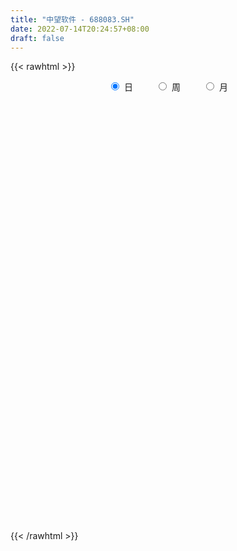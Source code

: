 ```yaml
---
title: "中望软件 - 688083.SH"
date: 2022-07-14T20:24:57+08:00
draft: false
---
```

{{< rawhtml >}}
    <div style="text-align: center">
        <label style="padding: 1rem;"><input style="margin-right: .5rem" type="radio" name="period" value="D" checked onclick="period_change(this)">日</label>
        <label style="padding: 1rem;"><input style="margin-right: .5rem" type="radio" name="period" value="W" onclick="period_change(this)">周</label>
        <label style="padding: 1rem;"><input style="margin-right: .5rem" type="radio" name="period" value="M" onclick="period_change(this)">月</label>
    </div>
    <div id="chart" style="height: 700px;"></div> 
    <script type="text/javascript">
        const D_v = [96183.41,41137.71,28840.9,15239.95,13254.38,9797.15,8770.02,11408.62,7456.28,6316.51,5303.14,7430.07,7783.43,4726.89,4878.64,2290.53,5261.76,4632.71,3392.47,2844.25,4972.51,2288.66,2806.57,5023.78,3384.92,2852.72,3636.24,5420.48,5906.27,7356.03,5511.65,6347.65,2744.9,5774.98,2727.96,2764.58,4777.34,3486.51,4467.53,2883.78,2762.87,2281.75,2568.5,4450.23,1431.42,2261.5,1780.8,1664.25,1939.27,2987.78,1411.49,2643.38,2346.36,2500.7,2217.92,2637.47,1093.84,2196.78,2438.47,2439.15,3393.72,4200.11,2595.72,2204.79,2020.98,2196.22,2917.46,2777.69,3141.54,2152.05,2075.19,1718.88,4514.3,5493.94,2503.39,1887.28,2571.08,5374.84,4793.82,3940.07,5807.43,7568.84,5274.45,3725.37,3058.12,2748.5,2849.24,3983.76,2189.51,2303.37,4198.16,2461.3,3709.49,8592.76,3614.66,2943.94,2434.6,5200.94,9041.17,4255.58,9444.26,8253.24,5204.25,2326.79,3497.32,3153.65,2081.3,2824.65,1858.14,2394.09,2181.52,2031.38,4313.15,3486.4,2951.84,2351.26,1127.42,2262.46,1489.15,2072.01,2120.31,2485.33,1386.75,1043.91,1698.48,2252.32,10495.03,9403.09,6197.86,3616.35,7376.73,4594.79,4139.78,1992.53,2932.72,6551.16,2860.41,9163.32,6609.55,3396.03,3123.1,4528.8,2691.68,3024.19,3784.5,4331.52,1443.59,3861.83,4390.82,4101.51,11957.72,7232.54,21853.01,9358.79,5644.72,7986.42,6656.54,5652.05,6960.45,5382.06,3266.2,2759.65,1814.46,2254.73,2541.22,5023.43,2127.1,3350.65,3279.25,4158.52,3117.38,3338.71,2679.38,6263.76,4152.16,8547.14,4541.15,7399.14,5208.08,4068.34,2870.17,2512.54,3782.04,5161.25,7093.28,3074.91,1855.31,1498.8,3661.39,2835.99,2930.85,1723.63,1871.76,2011.82,3412.2,3772.53,2693.66,1761.2,2853.7,1275.57,1576.74,1774.87,3833.7,2006.19,2310.54,1461.93,2349.0,5226.17,3215.36,4735.75,11629.71,5743.27,4322.2,6284.7,5456.3,5519.74,2923.8,3118.32,3826.19,2501.2,2069.21,2988.09,1789.32,2702.47,3722.14,2698.78,1842.67,1881.44,1756.43,2029.22,4670.96,3750.25,2367.0,2288.38,2350.77,2132.6,1552.31,1418.02,1385.28,2553.86,2776.77,4279.44,3475.34,6401.41,4939.1,3631.84,3367.19,5076.89,4534.12,3053.6,5068.9,7706.42,5090.86,3930.87,2992.78,3756.37,3834.58,3777.41,2991.14,4554.21,4645.09,3196.85,3159.76,2598.29,3621.38,3947.07,3041.26,7691.19,3431.14,1458.24,4709.14,4532.6,5085.33,4326.81,2382.57,4252.7,3227.68,2913.04,4462.17,2113.74,3567.48,2916.26,2965.39,1332.23,1416.97,1754.92,2308.43,2094.89,2554.55,1673.77,1952.54,4776.16,4069.75,2799.3,4920.51,4625.46,3100.65,5944.8,8405.24,6045.59,7515.92,7433.08,15646.25,4878.13,7584.74,7268.2,5462.17,4481.55,3174.69,3895.64,3076.81,4075.28,3974.86,2632.51,3032.61,6230.51,4609.81,4682.85,4247.56,4279.1,5281.83,2794.81,2045.4,1917.03,2292.56,1636.09,2976.18]
const D_histogram = [0.0,2.5527065527,0.8808873954,-0.2126835956,0.5677580906,0.8296255759,0.9907968037,2.1885738301,1.7289358119,1.1300239506,1.3092879116,2.0353917405,3.6524931397,3.9889073741,3.0146996026,2.1260326347,3.2383161592,4.1401849788,4.241444769,3.857193669,2.4384242484,1.1771493789,0.9051011171,2.0030114331,1.9644286671,3.0834695531,4.8828183466,5.008177018,6.2061312222,9.1953667793,9.8322253277,11.1597194332,10.9998806483,9.1763606475,7.2782019346,5.3121544526,2.7091098793,-1.3518339187,-4.7066096153,-6.5387353324,-6.5537753031,-8.0236796046,-8.005028265,-4.9077926546,-2.7469398406,-2.6635752179,-1.8474084611,-2.3157176931,-3.2382812086,-2.4689078259,-2.8059140055,-0.428065082,0.1351802933,1.7578312533,1.1844656492,-0.6396842556,-2.3153453868,-3.2400322408,-4.3765350353,-4.7938430362,-6.3153550365,-6.4366755126,-6.0805493434,-5.5333634024,-6.2724463525,-5.5266121308,-4.5160151803,-2.2404563248,-2.2722544461,-2.7248834673,-3.3200837626,-3.0711527983,-3.3023999832,-2.4467136201,-2.09265084,-2.2173966717,-3.6625888109,-0.3297997001,1.3029335563,3.2416926626,3.9792300174,2.544052681,1.6863533752,-0.3866913685,-0.8176922946,-2.4343963238,-3.8283989613,-3.982485149,-4.3173952885,-3.7497100051,-4.6701006426,-4.6518742838,-3.5538705074,-0.0103771048,2.1104830809,3.353863148,2.8761295119,3.5366419743,5.8334604161,7.8179457749,5.6736272432,1.457022966,0.4727065416,-0.5743204682,-2.3830328779,-2.9294320493,-3.7195400446,-3.0132330032,-3.2217925005,-2.9912172677,-1.476607761,-0.9677873953,2.0444925836,5.058697261,4.9191786045,3.6095535861,3.1509201854,1.021039703,-0.9448903202,-0.8412872219,-1.9616612759,-3.1637753923,-3.4508949038,-3.1581895491,-3.2217740985,-3.6817928471,-7.343810868,-11.1243920217,-13.4793939229,-14.0521536997,-14.2920081483,-14.7330759854,-13.455388371,-11.8482960332,-9.9898727068,-7.9183846327,-6.2735929358,-6.421298378,-4.0644298937,-2.1486912451,-1.0631839412,-0.193236988,1.0171894196,2.0689260339,3.9320163546,4.3986375596,4.7449170391,5.7213427988,5.1777938389,4.3810956695,2.8129489066,1.0240524308,-2.4097571038,-4.3054782391,-5.3155894047,-4.4808894298,-3.3454125806,-1.5506466477,1.2841090932,2.689972996,3.2180475011,4.1807297658,4.7438102346,5.2247820882,5.8501026509,5.0507016624,4.7454706898,4.0493373721,3.6179187757,4.1472779739,4.7361958135,5.3463041267,5.395839414,6.1302003809,6.1947187476,7.2903360177,7.4023012425,8.113054356,7.1318332095,6.4724886024,5.0844567832,4.0985931503,3.305031561,3.227663583,2.2742273271,1.8809643592,1.8493919624,1.4918518853,2.2172302305,1.5878088811,0.5234222122,0.0961683259,0.3086915023,0.3123986506,-0.598086955,-1.6967976351,-2.1736388046,-2.2613857265,-1.4362654507,-0.7369184432,-0.1354306074,0.0001653497,0.1250966024,-0.151502194,-0.0427049541,-0.0061942591,-0.5593413453,-1.9878711451,-3.2430133429,-3.2843598156,-1.1442609251,0.0346059685,-0.0367319099,-0.9791098092,-2.1133103963,-3.1771094226,-3.8338317169,-5.0314439351,-4.1817130289,-2.5706892193,-2.120160703,-1.7533659777,-1.2934651676,-1.845530352,-2.982137118,-3.3383104759,-3.4432485405,-3.2108042012,-2.9766168524,-2.563034323,-2.7025131935,-1.6295051302,-1.4119632172,-0.7189904032,0.2066527549,1.2329634896,1.7488365564,1.6093380544,1.5432570934,0.718398762,0.5476477036,-0.2054415275,-1.0219301972,-1.0691280999,-0.4301273911,-0.3374110602,0.0808134908,0.8947412494,0.7938959081,0.6554048562,0.2061612548,0.6375774607,0.7053726907,0.4437310402,0.3884458221,0.5442856938,0.9455746754,1.367110458,1.7340033615,1.6069490699,1.188612319,0.6515985461,0.0847352854,-0.0896846464,-0.3993450146,0.2457306023,0.3424983585,0.0999548476,0.1754237525,0.3411996791,0.9702015545,0.9200692787,0.3765149665,-0.1295825384,-0.1967274573,-0.3785321555,0.3845944302,1.2721645424,2.7179926434,3.6652883411,4.7296677986,4.8346572587,4.6172725557,4.2286962417,3.7307885682,3.2585332344,2.7437428187,2.3532128914,2.3977384848,2.1863972772,1.5616796143,2.3561033792,3.2744155603,3.1668900634,4.3523123384,5.428569058,5.5290468572,2.5775377862,0.6680134023,-1.3954099299,-2.6653701607,-4.1988134493,-5.2886096309,-5.5652847271,-4.3185020218,-3.4333981877,-2.4963870707,-2.0457129697,-1.7343949276,-1.4283391901,-1.1970824875,-0.5185814688,0.1193161197,0.2717506792,0.416344604,0.8653073505,0.7475463944,0.0256872898,-0.44671294,-1.0803140615,-1.2515040271,-1.246119768,-1.3923476032,-1.4064221349,-1.6572777612,-1.6541569631,-1.5852449506]
const D_fast = [0.0,3.1908831909,1.7392858824,0.5925439925,1.5149252014,1.9841990806,2.3930695094,4.1379899933,4.1105859281,3.7941800544,4.3007659933,5.5357177574,8.0659424414,9.3995835194,9.1790506486,8.8218918393,10.7437544036,12.680669468,13.8422904503,14.4223377676,13.6131744091,12.6461868843,12.6004139018,14.1990770761,14.6516014768,16.5415097511,19.5615631313,20.9389660572,23.688453067,28.9765303188,32.0714451991,36.1888691629,38.7790005401,39.2495707012,39.1709624719,38.5329536031,36.6071864996,32.2082842219,27.6768561215,24.2100465714,22.5565627749,19.0807385722,17.0981328456,18.9684202924,20.4425381462,19.8600089644,20.2143236059,19.1670849506,17.434951133,17.5870975592,16.5486128782,18.8194455312,19.4164859798,21.4785947532,21.2013455613,19.2172745926,16.9627771147,15.2280822005,12.9974456472,11.3816768872,8.2813261278,6.5508367736,5.3868256069,4.5506706973,2.243476159,1.607657348,1.4892505035,3.2046952778,2.604833545,1.470983657,0.045762421,-0.4730948142,-1.529941995,-1.2859340369,-1.4550339668,-2.1341289664,-4.4949683083,-1.2446291226,0.7138375229,3.4630197948,5.195364654,4.3962004878,3.9600895259,1.79037194,1.1549479403,-1.0703551699,-3.4214575477,-4.5711650226,-5.9854239842,-6.3551662022,-8.4430820003,-9.5878242125,-9.3782880629,-5.8373889364,-3.1889079805,-1.1070621264,-0.8657633846,0.6789095714,4.4340931173,8.3730649197,7.6471531989,3.7948046632,2.9286648741,1.7380577473,-0.6664128819,-1.9451700656,-3.6651630721,-3.7121642815,-4.7261719038,-5.243400988,-4.0979434216,-3.8310699046,-0.3076667799,3.9712122127,5.0614882074,4.6542515855,4.9833482311,3.1087276745,0.9065750712,0.7998563641,-0.8109330089,-2.8039909733,-3.9538342108,-4.4506762434,-5.3197043175,-6.7001712778,-12.1981420157,-18.7598211749,-24.4846715568,-28.5704697585,-32.3833262441,-36.5076630776,-38.593822556,-39.9488042264,-40.5878490767,-40.4959571609,-40.4195636979,-42.1725937346,-40.8318327237,-39.4532668864,-38.6335555678,-37.8119178616,-36.3471940991,-34.7782259763,-31.932131567,-30.3658509721,-28.8333422327,-26.4265807734,-25.6756812736,-25.3771055256,-26.2420150618,-27.7748984299,-31.8111472405,-34.7832379355,-37.1222464523,-37.4077688349,-37.1086451309,-35.7015408598,-32.5457578457,-30.4674006939,-29.1348143135,-27.1269496073,-25.3779165799,-23.5907492042,-21.5029029788,-21.0396285517,-20.1584918518,-19.8422908265,-19.3692297289,-17.8030510373,-16.0300842443,-14.0833998995,-12.6849047586,-10.4179936966,-8.8047956429,-5.8865943684,-3.924053833,-1.1850371305,-0.3832999746,0.5754775689,0.4585599455,0.4973446002,0.5300409011,1.2595888189,0.8747093948,0.9516875166,1.3824631105,1.3978860047,2.6775719076,2.4451027784,1.5115716626,1.1083598577,1.3980559097,1.4798627207,0.4198553763,-1.1030547126,-2.1233055832,-2.7763989367,-2.3103450236,-1.7952276269,-1.2275974429,-1.0919601484,-0.9357547451,-1.2502290901,-1.1521080887,-1.1171459584,-1.810128381,-3.735625967,-5.8015215006,-6.6639579272,-4.8099242679,-3.6224058823,-3.7029267382,-4.8900820898,-6.5526102759,-8.4106866579,-10.0258668813,-12.4813400834,-12.6770374344,-11.7086859296,-11.788197589,-11.8597443582,-11.72320984,-12.7366576124,-14.6187986579,-15.8095496347,-16.7752998344,-17.3455565455,-17.8555234098,-18.0826994612,-18.8978066301,-18.2321748492,-18.3676237406,-17.8543985274,-16.8770921806,-15.5425405735,-14.5894583676,-14.326622356,-14.0068890437,-14.6521476845,-14.685986817,-15.49043643,-16.5624076489,-16.8768875766,-16.3454187157,-16.3370551498,-15.8986272261,-14.8610141551,-14.7633855194,-14.7380253573,-15.135728645,-14.5449180739,-14.3007796711,-14.4514885617,-14.4096623242,-14.117751029,-13.4800683786,-12.7167549816,-11.9163612376,-11.6416782617,-11.7628619329,-12.1369760692,-12.6826555086,-12.879496602,-13.2889932239,-12.5824849564,-12.4000926106,-12.6176474096,-12.4983225666,-12.2472467202,-11.3756944562,-11.1958094123,-11.6452349829,-12.1837281224,-12.3000549055,-12.5764926427,-11.7172174494,-10.5116062016,-8.3862799397,-6.5226621568,-4.2758657497,-2.9622119748,-2.025278539,-1.3566807925,-0.921891324,-0.5795133492,-0.4083680602,-0.2105947646,0.43336545,0.7686235617,0.5343258024,1.917775412,3.6546914832,4.3388885022,6.6123888617,9.0457878459,10.5285273594,8.2214027349,6.4788817016,4.0666058868,2.1303031159,-0.452843535,-2.8647921243,-4.5327884023,-4.3656312024,-4.3388769153,-4.0259625659,-4.0867167074,-4.2089973971,-4.2600264572,-4.3280403765,-3.779184725,-3.1114581065,-2.8910858772,-2.6424058015,-1.9771162173,-1.9079905749,-2.623427857,-3.2075063218,-4.1111859587,-4.5952519311,-4.9013976139,-5.3957123499,-5.7613924154,-6.4265674819,-6.8369859246,-7.1643851497]
const D_slow = [0.0,0.6381766382,0.858398487,0.8052275881,0.9471671108,1.1545735047,1.4022727057,1.9494161632,2.3816501162,2.6641561038,2.9914780817,3.5003260168,4.4134493018,5.4106761453,6.1643510459,6.6958592046,7.5054382444,8.5404844891,9.6008456814,10.5651440986,11.1747501607,11.4690375054,11.6953127847,12.196065643,12.6871728097,13.458040198,14.6787447847,15.9307890392,17.4823218447,19.7811635396,22.2392198715,25.0291497298,27.7791198918,30.0732100537,31.8927605374,33.2207991505,33.8980766203,33.5601181407,32.3834657368,30.7487819037,29.110338078,27.1044181768,25.1031611106,23.8762129469,23.1894779868,22.5235841823,22.061732067,21.4828026438,20.6732323416,20.0560053851,19.3545268837,19.2475106132,19.2813056865,19.7207634999,20.0168799122,19.8569588483,19.2781225015,18.4681144413,17.3739806825,16.1755199234,14.5966811643,12.9875122862,11.4673749503,10.0840340997,8.5159225116,7.1342694789,6.0052656838,5.4451516026,4.8770879911,4.1958671243,3.3658461836,2.598057984,1.7724579882,1.1607795832,0.6376168732,0.0832677053,-0.8323794974,-0.9148294225,-0.5890960334,0.2213271323,1.2161346366,1.8521478068,2.2737361507,2.1770633085,1.9726402349,1.3640411539,0.4069414136,-0.5886798736,-1.6680286958,-2.605456197,-3.7729813577,-4.9359499286,-5.8244175555,-5.8270118317,-5.2993910615,-4.4609252744,-3.7418928965,-2.8577324029,-1.3993672989,0.5551191448,1.9735259557,2.3377816972,2.4559583325,2.3123782155,1.716619996,0.9842619837,0.0543769725,-0.6989312783,-1.5043794034,-2.2521837203,-2.6213356606,-2.8632825094,-2.3521593635,-1.0874850482,0.1423096029,1.0446979994,1.8324280457,2.0876879715,1.8514653914,1.641143586,1.150728267,0.3597844189,-0.502939307,-1.2924866943,-2.0979302189,-3.0183784307,-4.8543311477,-7.6354291531,-11.0052776339,-14.5183160588,-18.0913180959,-21.7745870922,-25.138434185,-28.1005081933,-30.59797637,-32.5775725281,-34.1459707621,-35.7512953566,-36.76740283,-37.3045756413,-37.5703716266,-37.6186808736,-37.3643835187,-36.8471520102,-35.8641479216,-34.7644885317,-33.5782592719,-32.1479235722,-30.8534751125,-29.7582011951,-29.0549639684,-28.7989508607,-29.4013901367,-30.4777596965,-31.8066570476,-32.9268794051,-33.7632325502,-34.1508942122,-33.8298669389,-33.1573736899,-32.3528618146,-31.3076793731,-30.1217268145,-28.8155312924,-27.3530056297,-26.0903302141,-24.9039625416,-23.8916281986,-22.9871485047,-21.9503290112,-20.7662800578,-19.4297040262,-18.0807441727,-16.5481940774,-14.9995143905,-13.1769303861,-11.3263550755,-9.2980914865,-7.5151331841,-5.8970110335,-4.6258968377,-3.6012485501,-2.7749906599,-1.9680747641,-1.3995179323,-0.9292768425,-0.4669288519,-0.0939658806,0.460341677,0.8572938973,0.9881494504,1.0121915318,1.0893644074,1.1674640701,1.0179423313,0.5937429225,0.0503332214,-0.5150132102,-0.8740795729,-1.0583091837,-1.0921668355,-1.0921254981,-1.0608513475,-1.098726896,-1.1094031346,-1.1109516993,-1.2507870357,-1.7477548219,-2.5585081577,-3.3795981116,-3.6656633428,-3.6570118507,-3.6661948282,-3.9109722805,-4.4392998796,-5.2335772353,-6.1920351645,-7.4498961483,-8.4953244055,-9.1379967103,-9.6680368861,-10.1063783805,-10.4297446724,-10.8911272604,-11.6366615399,-12.4712391588,-13.332051294,-14.1347523443,-14.8789065574,-15.5196651381,-16.1952934365,-16.6026697191,-16.9556605234,-17.1354081242,-17.0837449355,-16.7755040631,-16.338294924,-15.9359604104,-15.550146137,-15.3705464465,-15.2336345206,-15.2849949025,-15.5404774518,-15.8077594768,-15.9152913245,-15.9996440896,-15.9794407169,-15.7557554045,-15.5572814275,-15.3934302135,-15.3418898998,-15.1824955346,-15.0061523619,-14.8952196018,-14.7981081463,-14.6620367229,-14.425643054,-14.0838654395,-13.6503645991,-13.2486273317,-12.9514742519,-12.7885746154,-12.767390794,-12.7898119556,-12.8896482093,-12.8282155587,-12.7425909691,-12.7176022572,-12.6737463191,-12.5884463993,-12.3458960107,-12.115878691,-12.0217499494,-12.054145584,-12.1033274483,-12.1979604872,-12.1018118796,-11.783770744,-11.1042725832,-10.1879504979,-9.0055335482,-7.7968692336,-6.6425510946,-5.5853770342,-4.6526798922,-3.8380465836,-3.1521108789,-2.563807656,-1.9643730348,-1.4177737155,-1.027353812,-0.4383279672,0.3802759229,1.1719984388,2.2600765234,3.6172187879,4.9994805022,5.6438649487,5.8108682993,5.4620158168,4.7956732766,3.7459699143,2.4238175066,1.0324963248,-0.0471291806,-0.9054787276,-1.5295754952,-2.0410037377,-2.4746024696,-2.8316872671,-3.130957889,-3.2606032562,-3.2307742262,-3.1628365564,-3.0587504054,-2.8424235678,-2.6555369692,-2.6491151468,-2.7607933818,-3.0308718972,-3.3437479039,-3.6552778459,-4.0033647467,-4.3549702805,-4.7692897207,-5.1828289615,-5.5791401992]
const D_data = [['2021-03-11', 420.0, 409.0, 402.09, 468.05],['2021-03-12', 420.0, 449.0, 413.0, 450.0],['2021-03-15', 438.0, 399.92, 397.01, 438.0],['2021-03-16', 395.52, 400.05, 395.52, 422.0],['2021-03-17', 395.0, 422.96, 395.0, 431.58],['2021-03-18', 425.0, 420.0, 415.55, 436.32],['2021-03-19', 410.0, 420.8, 399.0, 425.0],['2021-03-22', 415.01, 439.0, 415.01, 462.76],['2021-03-23', 430.3, 422.11, 421.0, 450.0],['2021-03-24', 420.0, 419.0, 411.0, 429.0],['2021-03-25', 413.6, 429.0, 409.0, 432.88],['2021-03-26', 429.0, 440.12, 429.0, 458.94],['2021-03-29', 441.42, 460.5, 438.1, 465.0],['2021-03-30', 459.92, 453.52, 446.51, 461.77],['2021-03-31', 446.25, 439.0, 433.6, 454.97],['2021-04-01', 447.35, 438.0, 435.02, 447.35],['2021-04-02', 438.0, 466.86, 438.0, 473.0],['2021-04-06', 467.79, 473.8, 450.33, 479.99],['2021-04-07', 469.06, 471.15, 468.01, 481.88],['2021-04-08', 470.56, 468.99, 463.1, 477.56],['2021-04-09', 466.71, 455.21, 450.0, 488.88],['2021-04-12', 459.72, 452.98, 450.7, 463.98],['2021-04-13', 451.21, 463.71, 448.16, 473.88],['2021-04-14', 468.9, 486.0, 463.91, 486.25],['2021-04-15', 486.97, 478.0, 472.14, 495.53],['2021-04-16', 480.1, 499.34, 480.1, 499.34],['2021-04-19', 500.78, 521.0, 496.05, 534.0],['2021-04-20', 536.0, 511.4, 509.01, 544.92],['2021-04-21', 511.0, 535.33, 511.0, 551.99],['2021-04-22', 536.0, 578.0, 536.0, 587.54],['2021-04-23', 568.22, 569.0, 565.0, 585.0],['2021-04-26', 569.0, 594.8, 563.0, 618.0],['2021-04-27', 595.0, 592.0, 572.0, 595.06],['2021-04-28', 591.0, 578.0, 561.43, 609.0],['2021-04-29', 576.36, 578.0, 563.33, 589.47],['2021-04-30', 573.14, 576.37, 564.01, 588.88],['2021-05-06', 574.43, 564.0, 552.0, 582.8],['2021-05-07', 561.51, 533.0, 530.02, 565.86],['2021-05-10', 528.01, 524.0, 515.0, 543.06],['2021-05-11', 518.11, 529.0, 513.81, 541.99],['2021-05-12', 528.0, 545.78, 522.22, 552.88],['2021-05-13', 545.0, 521.67, 518.0, 545.0],['2021-05-14', 521.68, 533.68, 511.0, 543.5],['2021-05-17', 535.0, 579.04, 528.0, 586.83],['2021-05-18', 579.0, 581.86, 567.0, 587.0],['2021-05-19', 575.02, 563.0, 558.01, 579.88],['2021-05-20', 562.95, 576.0, 560.0, 584.35],['2021-05-21', 577.28, 562.28, 561.0, 584.84],['2021-05-24', 563.86, 553.59, 532.37, 568.0],['2021-05-25', 556.99, 575.0, 543.11, 585.0],['2021-05-26', 576.0, 563.0, 557.0, 582.98],['2021-05-27', 565.3, 604.03, 556.22, 604.03],['2021-05-28', 605.0, 591.9, 583.0, 613.0],['2021-05-31', 593.7, 614.66, 586.01, 618.66],['2021-06-01', 612.64, 594.0, 593.0, 612.64],['2021-06-02', 596.66, 574.88, 566.06, 596.66],['2021-06-03', 566.67, 568.85, 565.88, 586.19],['2021-06-04', 568.5, 571.67, 555.0, 580.0],['2021-06-07', 571.5, 562.92, 559.5, 573.98],['2021-06-08', 561.94, 566.43, 560.0, 582.91],['2021-06-09', 566.43, 545.06, 540.33, 569.65],['2021-06-10', 544.4, 555.0, 544.4, 576.35],['2021-06-11', 552.51, 558.34, 538.89, 573.6],['2021-06-15', 558.0, 560.06, 545.0, 570.35],['2021-06-16', 551.08, 540.0, 535.85, 567.64],['2021-06-17', 543.29, 555.01, 532.6, 564.8],['2021-06-18', 553.0, 560.0, 541.1, 563.81],['2021-06-21', 558.0, 582.88, 555.6, 586.08],['2021-06-22', 592.0, 558.97, 551.0, 592.0],['2021-06-23', 559.68, 551.02, 548.2, 564.2],['2021-06-24', 550.71, 544.5, 537.61, 557.97],['2021-06-25', 553.2, 552.0, 541.0, 555.0],['2021-06-28', 552.5, 543.78, 519.0, 554.58],['2021-06-29', 537.78, 557.0, 528.0, 562.99],['2021-06-30', 557.98, 552.3, 550.5, 574.0],['2021-07-01', 545.01, 545.24, 541.31, 557.94],['2021-07-02', 545.0, 522.01, 520.11, 545.24],['2021-07-05', 525.16, 585.3, 523.53, 589.23],['2021-07-06', 585.31, 577.75, 575.0, 616.0],['2021-07-07', 577.85, 593.08, 562.0, 596.89],['2021-07-08', 594.1, 588.29, 559.03, 598.35],['2021-07-09', 584.8, 562.0, 543.6, 584.8],['2021-07-12', 562.49, 565.01, 546.99, 573.23],['2021-07-13', 561.16, 542.66, 538.0, 564.75],['2021-07-14', 545.59, 556.26, 542.01, 560.2],['2021-07-15', 553.01, 534.77, 530.08, 557.79],['2021-07-16', 536.18, 527.0, 526.1, 546.73],['2021-07-19', 521.01, 535.19, 506.68, 538.86],['2021-07-20', 535.19, 528.1, 516.24, 539.89],['2021-07-21', 527.55, 536.5, 524.23, 539.1],['2021-07-22', 536.68, 513.05, 510.0, 536.68],['2021-07-23', 511.11, 518.0, 511.11, 527.94],['2021-07-26', 517.0, 530.5, 506.8, 536.19],['2021-07-27', 538.0, 571.49, 538.0, 615.0],['2021-07-28', 569.53, 569.08, 554.99, 588.0],['2021-07-29', 580.68, 568.71, 547.88, 581.0],['2021-07-30', 567.78, 551.13, 550.39, 578.68],['2021-08-02', 542.3, 568.0, 525.3, 573.0],['2021-08-03', 583.0, 600.0, 583.0, 665.96],['2021-08-04', 600.01, 613.13, 591.33, 625.0],['2021-08-05', 618.84, 566.54, 563.15, 638.97],['2021-08-06', 565.68, 526.47, 520.0, 572.0],['2021-08-09', 520.3, 553.99, 520.29, 563.63],['2021-08-10', 544.8, 547.99, 538.0, 560.0],['2021-08-11', 541.0, 529.79, 526.28, 550.73],['2021-08-12', 526.31, 537.28, 526.29, 548.9],['2021-08-13', 535.99, 528.0, 523.0, 538.77],['2021-08-16', 528.24, 543.78, 515.01, 543.78],['2021-08-17', 540.49, 531.0, 525.02, 543.7],['2021-08-18', 528.92, 533.8, 528.01, 539.54],['2021-08-19', 528.01, 552.49, 528.01, 556.78],['2021-08-20', 552.49, 544.0, 530.0, 552.81],['2021-08-23', 540.0, 585.0, 540.0, 596.08],['2021-08-24', 590.9, 603.99, 581.29, 613.89],['2021-08-25', 603.99, 576.2, 570.0, 603.99],['2021-08-26', 575.0, 561.11, 558.6, 575.0],['2021-08-27', 565.0, 569.9, 557.0, 572.3],['2021-08-30', 561.51, 543.88, 540.0, 573.99],['2021-08-31', 549.28, 535.13, 532.0, 551.95],['2021-09-01', 544.88, 555.55, 528.01, 559.46],['2021-09-02', 547.01, 536.52, 535.63, 557.0],['2021-09-03', 538.0, 527.24, 520.8, 547.1],['2021-09-06', 529.81, 532.0, 524.49, 537.98],['2021-09-07', 529.08, 536.5, 529.08, 537.99],['2021-09-08', 536.51, 529.85, 522.51, 536.51],['2021-09-09', 525.99, 520.32, 520.0, 533.0],['2021-09-10', 521.0, 464.0, 461.11, 522.99],['2021-09-13', 449.77, 434.0, 428.01, 454.91],['2021-09-14', 438.0, 424.0, 421.0, 447.88],['2021-09-15', 426.79, 425.51, 415.02, 430.98],['2021-09-16', 426.45, 413.76, 408.49, 443.99],['2021-09-17', 411.75, 394.88, 394.02, 418.76],['2021-09-22', 395.02, 404.02, 393.07, 411.74],['2021-09-23', 406.18, 402.01, 400.13, 410.8],['2021-09-24', 407.0, 401.6, 396.19, 408.0],['2021-09-27', 405.56, 403.23, 398.02, 423.0],['2021-09-28', 399.3, 397.5, 391.03, 402.0],['2021-09-29', 391.5, 369.0, 358.55, 394.52],['2021-09-30', 369.0, 397.0, 367.06, 399.95],['2021-10-08', 399.0, 395.28, 386.0, 404.33],['2021-10-11', 392.41, 386.38, 380.42, 400.0],['2021-10-12', 380.51, 383.11, 370.49, 386.2],['2021-10-13', 386.99, 388.0, 378.6, 394.48],['2021-10-14', 382.21, 388.09, 381.0, 396.01],['2021-10-15', 388.1, 403.39, 385.0, 414.96],['2021-10-18', 406.05, 390.51, 389.03, 407.0],['2021-10-19', 392.0, 390.0, 386.0, 394.0],['2021-10-20', 391.67, 401.0, 390.0, 418.0],['2021-10-21', 401.0, 383.0, 372.17, 403.51],['2021-10-22', 386.55, 375.7, 373.37, 386.55],['2021-10-25', 360.0, 358.3, 355.0, 376.02],['2021-10-26', 360.0, 343.83, 342.0, 361.0],['2021-10-27', 343.8, 304.32, 288.0, 343.8],['2021-10-28', 300.0, 302.16, 296.0, 313.0],['2021-10-29', 304.0, 297.06, 295.71, 305.8],['2021-11-01', 298.5, 311.15, 293.66, 315.5],['2021-11-02', 311.84, 312.36, 306.9, 320.68],['2021-11-03', 320.0, 321.76, 310.92, 324.5],['2021-11-04', 321.85, 342.4, 321.76, 343.66],['2021-11-05', 344.69, 332.81, 328.4, 350.0],['2021-11-08', 335.0, 324.75, 320.3, 335.0],['2021-11-09', 325.77, 332.67, 320.0, 334.98],['2021-11-10', 325.01, 331.0, 325.01, 335.99],['2021-11-11', 328.01, 332.6, 325.2, 333.45],['2021-11-12', 333.78, 337.85, 328.25, 339.98],['2021-11-15', 340.0, 320.08, 320.0, 351.84],['2021-11-16', 323.97, 323.57, 320.09, 327.73],['2021-11-17', 321.5, 316.0, 313.0, 322.54],['2021-11-18', 316.75, 315.99, 314.57, 325.8],['2021-11-19', 318.98, 328.21, 315.08, 332.88],['2021-11-22', 330.0, 332.51, 324.15, 338.08],['2021-11-23', 334.99, 337.21, 326.3, 339.5],['2021-11-24', 338.76, 333.61, 333.03, 346.0],['2021-11-25', 333.61, 346.48, 333.61, 357.89],['2021-11-26', 345.3, 342.95, 334.02, 346.47],['2021-11-29', 341.0, 362.43, 337.56, 364.5],['2021-11-30', 362.5, 357.53, 354.0, 366.0],['2021-12-01', 357.82, 372.03, 355.0, 383.79],['2021-12-02', 372.0, 355.01, 354.99, 375.0],['2021-12-03', 354.94, 359.1, 344.0, 364.75],['2021-12-06', 359.0, 348.3, 347.57, 359.0],['2021-12-07', 348.5, 350.0, 347.0, 353.0],['2021-12-08', 349.82, 350.1, 348.0, 357.72],['2021-12-09', 353.02, 359.0, 347.0, 364.89],['2021-12-10', 357.47, 347.19, 346.8, 364.5],['2021-12-13', 351.51, 352.06, 347.88, 359.95],['2021-12-14', 349.03, 356.84, 349.03, 357.97],['2021-12-15', 357.89, 353.0, 351.01, 359.98],['2021-12-16', 356.48, 369.09, 351.05, 372.0],['2021-12-17', 369.89, 353.99, 353.46, 369.89],['2021-12-20', 351.18, 344.92, 342.5, 354.8],['2021-12-21', 338.0, 349.25, 337.03, 351.0],['2021-12-22', 347.0, 357.0, 347.0, 362.95],['2021-12-23', 362.0, 355.38, 352.01, 362.0],['2021-12-24', 360.36, 341.5, 340.6, 360.36],['2021-12-27', 339.78, 332.88, 331.15, 345.88],['2021-12-28', 334.98, 334.89, 330.17, 338.19],['2021-12-29', 332.82, 336.42, 330.5, 339.0],['2021-12-30', 338.86, 348.28, 336.79, 354.94],['2021-12-31', 346.0, 349.83, 345.3, 352.19],['2022-01-04', 344.01, 351.63, 344.01, 354.93],['2022-01-05', 350.0, 347.58, 344.99, 356.0],['2022-01-06', 342.55, 348.05, 333.81, 353.64],['2022-01-07', 349.89, 342.44, 341.53, 358.8],['2022-01-10', 333.01, 346.58, 333.01, 351.97],['2022-01-11', 342.69, 345.89, 342.0, 352.8],['2022-01-12', 343.51, 336.7, 336.02, 349.13],['2022-01-13', 336.11, 319.11, 316.32, 348.33],['2022-01-14', 314.9, 311.59, 310.0, 320.77],['2022-01-17', 308.4, 320.24, 308.0, 324.86],['2022-01-18', 317.01, 351.0, 316.55, 370.1],['2022-01-19', 354.64, 346.99, 340.0, 354.64],['2022-01-20', 341.73, 333.8, 333.15, 346.96],['2022-01-21', 331.05, 319.18, 313.5, 336.99],['2022-01-24', 316.81, 309.3, 306.25, 324.99],['2022-01-25', 309.3, 301.4, 300.0, 316.68],['2022-01-26', 294.83, 298.2, 294.83, 309.14],['2022-01-27', 298.38, 281.85, 281.41, 305.75],['2022-01-28', 288.0, 301.73, 284.0, 304.99],['2022-02-07', 301.73, 313.98, 301.39, 314.23],['2022-02-08', 307.71, 301.8, 301.14, 313.86],['2022-02-09', 299.31, 300.0, 295.09, 307.96],['2022-02-10', 299.0, 300.72, 294.71, 301.64],['2022-02-11', 297.0, 285.0, 285.0, 301.79],['2022-02-14', 280.03, 269.54, 266.31, 285.0],['2022-02-15', 276.0, 271.01, 267.24, 276.5],['2022-02-16', 273.0, 268.34, 267.88, 274.88],['2022-02-17', 268.0, 268.28, 264.86, 271.8],['2022-02-18', 268.85, 265.01, 263.0, 270.98],['2022-02-21', 266.75, 264.62, 264.01, 271.02],['2022-02-22', 263.04, 254.05, 248.0, 263.04],['2022-02-23', 257.0, 267.7, 250.35, 269.78],['2022-02-24', 266.99, 256.86, 253.7, 269.38],['2022-02-25', 259.0, 262.0, 258.6, 267.0],['2022-02-28', 262.53, 266.66, 257.2, 268.96],['2022-03-01', 266.5, 271.38, 260.0, 275.88],['2022-03-02', 271.0, 268.0, 264.04, 271.0],['2022-03-03', 268.0, 259.85, 258.25, 269.99],['2022-03-04', 258.0, 259.23, 257.0, 263.69],['2022-03-07', 259.23, 246.0, 244.98, 259.23],['2022-03-08', 248.0, 249.82, 244.08, 256.3],['2022-03-09', 250.32, 237.97, 230.02, 250.39],['2022-03-10', 242.73, 230.22, 230.22, 249.86],['2022-03-11', 228.0, 234.44, 223.01, 235.0],['2022-03-14', 233.48, 241.78, 233.48, 250.1],['2022-03-15', 236.36, 234.33, 230.03, 241.23],['2022-03-16', 237.04, 237.41, 228.8, 240.02],['2022-03-17', 240.01, 243.84, 240.01, 246.5],['2022-03-18', 242.99, 232.75, 231.49, 242.99],['2022-03-21', 231.91, 230.0, 228.5, 233.0],['2022-03-22', 229.98, 222.66, 221.11, 229.98],['2022-03-23', 222.3, 231.81, 213.29, 234.86],['2022-03-24', 229.69, 226.99, 218.05, 229.81],['2022-03-25', 227.0, 220.66, 217.5, 230.35],['2022-03-28', 220.59, 220.6, 215.67, 222.96],['2022-03-29', 220.61, 221.79, 218.58, 226.11],['2022-03-30', 221.0, 224.9, 219.71, 225.96],['2022-03-31', 222.0, 226.28, 220.62, 228.59],['2022-04-01', 226.12, 227.0, 221.1, 228.89],['2022-04-06', 225.01, 220.88, 219.22, 233.0],['2022-04-07', 220.9, 215.0, 213.0, 224.93],['2022-04-08', 215.0, 209.82, 206.0, 216.99],['2022-04-11', 210.04, 204.92, 203.57, 213.05],['2022-04-12', 204.33, 206.0, 202.03, 209.0],['2022-04-13', 205.02, 200.96, 200.6, 207.0],['2022-04-14', 204.21, 211.94, 202.51, 212.5],['2022-04-15', 210.42, 205.49, 204.26, 210.42],['2022-04-18', 194.6, 199.2, 180.36, 203.6],['2022-04-19', 198.5, 201.03, 195.2, 205.56],['2022-04-20', 202.25, 201.22, 198.02, 204.0],['2022-04-21', 205.0, 207.93, 201.4, 213.28],['2022-04-22', 207.0, 200.0, 192.04, 210.0],['2022-04-25', 199.31, 191.0, 185.11, 199.31],['2022-04-26', 189.01, 187.0, 181.88, 191.05],['2022-04-27', 182.27, 189.09, 182.27, 192.92],['2022-04-28', 186.0, 185.01, 175.01, 189.87],['2022-04-29', 185.33, 196.7, 183.02, 197.67],['2022-05-05', 193.98, 201.7, 193.98, 204.0],['2022-05-06', 192.32, 215.0, 192.01, 224.7],['2022-05-09', 214.0, 216.29, 211.19, 218.63],['2022-05-10', 214.0, 225.22, 214.0, 228.0],['2022-05-11', 225.2, 219.01, 218.46, 229.19],['2022-05-12', 219.0, 217.43, 217.0, 226.57],['2022-05-13', 223.39, 216.32, 215.0, 223.39],['2022-05-16', 218.88, 215.01, 213.99, 223.29],['2022-05-17', 215.02, 214.9, 211.72, 217.65],['2022-05-18', 216.99, 213.6, 213.29, 222.99],['2022-05-19', 210.61, 214.34, 209.19, 217.92],['2022-05-20', 216.97, 220.44, 212.25, 221.85],['2022-05-23', 221.0, 218.38, 215.61, 221.86],['2022-05-24', 216.31, 212.26, 212.26, 222.26],['2022-05-25', 212.68, 231.98, 212.68, 232.49],['2022-05-26', 230.64, 240.44, 225.53, 248.0],['2022-05-27', 240.69, 232.48, 230.88, 240.69],['2022-05-30', 232.48, 254.88, 232.38, 265.98],['2022-05-31', 257.89, 264.0, 248.08, 268.83],['2022-06-01', 260.0, 259.98, 258.22, 266.87],['2022-06-02', 188.0, 218.0, 186.19, 221.9],['2022-06-06', 218.0, 219.99, 210.02, 221.12],['2022-06-07', 218.17, 207.79, 207.0, 218.18],['2022-06-08', 206.0, 207.79, 202.09, 216.5],['2022-06-09', 209.0, 194.73, 190.64, 209.0],['2022-06-10', 190.71, 189.8, 181.58, 194.66],['2022-06-13', 187.0, 192.17, 185.0, 193.01],['2022-06-14', 190.0, 210.0, 186.0, 211.42],['2022-06-15', 208.0, 208.07, 198.0, 219.89],['2022-06-16', 208.17, 211.11, 203.0, 219.29],['2022-06-17', 208.53, 206.7, 204.05, 216.22],['2022-06-20', 206.7, 205.18, 202.61, 210.72],['2022-06-21', 206.34, 205.14, 203.12, 215.03],['2022-06-22', 205.28, 204.18, 203.21, 209.56],['2022-06-23', 204.18, 211.11, 203.03, 213.62],['2022-06-24', 211.11, 213.55, 206.99, 215.1],['2022-06-27', 212.75, 209.31, 208.0, 214.38],['2022-06-28', 206.71, 209.85, 206.71, 217.0],['2022-06-29', 208.08, 215.37, 207.1, 219.5],['2022-06-30', 212.3, 209.42, 207.0, 216.73],['2022-07-01', 209.42, 199.5, 198.5, 210.24],['2022-07-04', 198.19, 198.83, 196.0, 202.15],['2022-07-05', 199.8, 192.78, 192.0, 199.8],['2022-07-06', 193.32, 195.0, 191.01, 196.99],['2022-07-07', 194.88, 195.26, 192.0, 199.62],['2022-07-08', 196.0, 191.37, 191.18, 197.36],['2022-07-11', 192.54, 190.87, 188.88, 195.0],['2022-07-12', 190.77, 185.3, 185.3, 192.5],['2022-07-13', 185.19, 185.77, 183.43, 188.87],['2022-07-14', 188.89, 184.72, 184.51, 189.39]]
const W_v = [137321.12,75902.4,37914.62,24941.25,15841.94,16356.65,27830.67,20360.07,8263.85,14964.43,11588.2,11328.28,10646.71,15067.17,9339.45,11865.35,16969.99,27485.0,17655.68,15136.1,21295.45,36195.19,16263.31,11289.78,14230.07,10429.26,16876.49,31188.82,9065.03,25184.44,3396.03,17152.27,18129.27,56046.78,32637.52,12636.26,17938.95,19551.39,29763.85,21419.28,12926.4,11950.26,12356.66,9191.5,14563.0,32715.63,20844.35,12050.29,11901.46,15105.81,8838.98,19486.82,21549.14,24850.65,17352.28,12396.15,16367.76,21822.31,19275.09,7375.21,12895.1,10129.76,15271.52,18591.42,45046.08,29674.79,18197.28,21188.29,18648.7,8821.86]
const W_histogram = [0.0,-1.7996581197,-1.5962488616,0.3291464131,0.7822064554,3.8466516231,10.0077167769,13.7886982405,12.6101485663,11.1672693902,11.3906884217,12.6859312276,11.3748492977,8.9133188954,6.7960586936,4.3736024372,0.4735256144,0.3166341717,-2.2722849666,-4.5853982728,-3.905295378,-5.0638765082,-5.6312482124,-4.8620423906,-2.6525422597,-4.0254125577,-8.8758679009,-16.0067552592,-19.3167460697,-20.7367469421,-20.6666418316,-18.9918110924,-18.6403529982,-22.3458080906,-21.0487785129,-18.596146924,-16.4422363072,-12.9951199358,-8.7985493745,-6.1228965824,-3.3328039138,-1.8406904165,0.0925348935,1.1974730958,0.2254426227,0.4552010327,-0.1728586805,-1.2593155489,-2.7813083583,-3.4065381839,-3.4138383348,-4.4309335801,-4.5433439861,-4.7361712259,-3.7823396204,-3.6521766298,-3.2167154996,-2.6794239469,-1.9606051362,0.2172399272,2.1112890777,3.9020486654,6.0307361188,6.553451186,5.1516572982,5.4835378026,6.2307884913,5.8512226477,5.14975195,4.3660025955]
const W_fast = [0.0,-2.2495726496,-2.4452256069,-0.437543729,0.2110679273,4.2371760006,12.9001703487,20.1283263725,22.1023138398,23.4512520112,26.5223431482,30.989068761,32.5216991555,32.288498477,31.8702529486,30.5411973016,26.7595018823,26.6817689826,23.5247786026,20.0653157283,19.7690947785,17.3445445213,15.369360764,14.9230559881,16.4694205542,14.0901971167,7.0207747983,-4.1118013748,-12.2509787028,-18.8551663107,-23.9517216581,-27.0248436919,-31.3334738474,-40.6253809623,-44.5905460129,-46.786951155,-48.743599615,-48.5452632276,-46.5483300098,-45.4034013633,-43.4465096732,-42.41456878,-40.4582097466,-39.0539032703,-39.9695730878,-39.6260144196,-40.297288803,-41.6985745586,-43.9158944576,-45.3927588291,-46.2535185637,-48.3783472041,-49.6265936066,-51.0034636529,-50.9952169525,-51.7780981193,-52.146815864,-52.279380298,-52.0507127715,-49.8185577262,-47.3966863063,-44.6304145523,-40.9940430691,-38.8329652055,-38.9468447687,-37.2440798137,-34.9391320021,-33.8558921838,-33.269924894,-32.9621735997]
const W_slow = [0.0,-0.4499145299,-0.8489767453,-0.7666901421,-0.5711385282,0.3905243776,2.8924535718,6.3396281319,9.4921652735,12.2839826211,15.1316547265,18.3031375334,21.1468498578,23.3751795817,25.074194255,26.1675948644,26.285976268,26.3651348109,25.7970635692,24.650714001,23.6743901565,22.4084210295,21.0006089764,19.7850983787,19.1219628138,18.1156096744,15.8966426992,11.8949538844,7.0657673669,1.8815806314,-3.2850798265,-8.0330325996,-12.6931208491,-18.2795728718,-23.5417675,-28.190804231,-32.3013633078,-35.5501432918,-37.7497806354,-39.280504781,-40.1137057594,-40.5738783635,-40.5507446401,-40.2513763662,-40.1950157105,-40.0812154523,-40.1244301225,-40.4392590097,-41.1345860993,-41.9862206453,-42.839680229,-43.947413624,-45.0832496205,-46.267292427,-47.2128773321,-48.1259214895,-48.9301003644,-49.5999563511,-50.0901076352,-50.0357976534,-49.507975384,-48.5324632176,-47.0247791879,-45.3864163915,-44.0985020669,-42.7276176163,-41.1699204934,-39.7071148315,-38.419676844,-37.3281761951]
const W_data = [['2021-03-12', 420.0, 449.0, 402.09, 468.05],['2021-03-19', 438.0, 420.8, 395.0, 438.0],['2021-03-26', 415.01, 440.12, 409.0, 462.76],['2021-04-02', 441.42, 466.86, 433.6, 473.0],['2021-04-09', 467.79, 455.21, 450.0, 488.88],['2021-04-16', 459.72, 499.34, 448.16, 499.34],['2021-04-23', 500.78, 569.0, 496.05, 587.54],['2021-04-30', 569.0, 576.37, 561.43, 618.0],['2021-05-07', 574.43, 533.0, 530.02, 582.8],['2021-05-14', 528.01, 533.68, 511.0, 552.88],['2021-05-21', 535.0, 562.28, 528.0, 587.0],['2021-05-28', 563.86, 591.9, 532.37, 613.0],['2021-06-04', 593.7, 571.67, 555.0, 618.66],['2021-06-11', 571.5, 558.34, 538.89, 582.91],['2021-06-18', 558.0, 560.0, 532.6, 570.35],['2021-06-25', 558.0, 552.0, 537.61, 592.0],['2021-07-02', 552.5, 522.01, 519.0, 574.0],['2021-07-09', 525.16, 562.0, 523.53, 616.0],['2021-07-16', 562.49, 527.0, 526.1, 573.23],['2021-07-23', 521.01, 518.0, 506.68, 539.89],['2021-07-30', 517.0, 551.13, 506.8, 615.0],['2021-08-06', 542.3, 526.47, 520.0, 665.96],['2021-08-13', 520.3, 528.0, 520.29, 563.63],['2021-08-20', 528.24, 544.0, 515.01, 556.78],['2021-08-27', 540.0, 569.9, 540.0, 613.89],['2021-09-03', 561.51, 527.24, 520.8, 573.99],['2021-09-10', 529.81, 464.0, 461.11, 537.99],['2021-09-17', 449.77, 394.88, 394.02, 454.91],['2021-09-24', 395.02, 401.6, 393.07, 411.74],['2021-09-30', 405.56, 397.0, 358.55, 423.0],['2021-10-08', 399.0, 395.28, 386.0, 404.33],['2021-10-15', 392.41, 403.39, 370.49, 414.96],['2021-10-22', 406.05, 375.7, 372.17, 418.0],['2021-10-29', 360.0, 297.06, 288.0, 376.02],['2021-11-05', 298.5, 332.81, 293.66, 350.0],['2021-11-12', 335.0, 337.85, 320.0, 339.98],['2021-11-19', 340.0, 328.21, 313.0, 351.84],['2021-11-26', 330.0, 342.95, 324.15, 357.89],['2021-12-03', 341.0, 359.1, 337.56, 383.79],['2021-12-10', 359.0, 347.19, 346.8, 364.89],['2021-12-17', 351.51, 353.99, 347.88, 372.0],['2021-12-24', 351.18, 341.5, 337.03, 362.95],['2021-12-31', 339.78, 349.83, 330.17, 354.94],['2022-01-07', 344.01, 342.44, 333.81, 358.8],['2022-01-14', 333.01, 311.59, 310.0, 352.8],['2022-01-21', 308.4, 319.18, 308.0, 370.1],['2022-01-28', 316.81, 301.73, 281.41, 324.99],['2022-02-11', 301.73, 285.0, 285.0, 314.23],['2022-02-18', 280.03, 265.01, 263.0, 285.0],['2022-02-25', 266.75, 262.0, 248.0, 271.02],['2022-03-04', 262.53, 259.23, 257.0, 275.88],['2022-03-11', 259.23, 234.44, 223.01, 259.23],['2022-03-18', 233.48, 232.75, 228.8, 250.1],['2022-03-25', 231.91, 220.66, 213.29, 234.86],['2022-04-01', 220.59, 227.0, 215.67, 228.89],['2022-04-08', 225.01, 209.82, 206.0, 233.0],['2022-04-15', 210.04, 205.49, 200.6, 213.05],['2022-04-22', 194.6, 200.0, 180.36, 213.28],['2022-04-29', 199.31, 196.7, 175.01, 199.31],['2022-05-06', 193.98, 215.0, 192.01, 224.7],['2022-05-13', 214.0, 216.32, 211.19, 229.19],['2022-05-20', 218.88, 220.44, 209.19, 223.29],['2022-05-27', 221.0, 232.48, 212.26, 248.0],['2022-06-02', 232.48, 218.0, 186.19, 268.83],['2022-06-10', 218.0, 189.8, 181.58, 221.12],['2022-06-17', 187.0, 206.7, 185.0, 219.89],['2022-06-24', 206.7, 213.55, 202.61, 215.1],['2022-07-01', 212.75, 199.5, 198.5, 219.5],['2022-07-08', 198.19, 191.37, 191.01, 202.15],['2022-07-15', 192.54, 184.72, 183.43, 195.0]]
const M_v = [268527.1,87941.62,48645.46,56929.61,86030.59,81729.96,88992.43,94724.35,95852.41,75328.16,77314.48,41408.33,86735.96,72852.45,55217.56,118469.04,32153.41]
const M_histogram = [0.0,8.7666324786,16.2254239365,16.0132549199,14.8727041414,12.2297373612,0.9617086963,-12.6866483279,-16.8455727343,-19.1507426018,-22.7077594259,-25.979645234,-29.1809577127,-31.4144780312,-26.6700649266,-25.5180387054,-24.713009538]
const M_fast = [0.0,10.9582905983,22.4734380403,26.2645827536,28.8422080105,29.2566755706,18.2290740798,1.4090549736,-6.9612626164,-14.0541181344,-23.288074815,-33.0548719315,-43.5514238384,-53.6385636647,-55.5616667918,-60.7891502469,-66.162373464]
const M_slow = [0.0,2.1916581197,6.2480141038,10.2513278337,13.9695038691,17.0269382094,17.2673653835,14.0957033015,9.8843101179,5.0966244675,-0.580315389,-7.0752266975,-14.3704661257,-22.2240856335,-28.8916018652,-35.2711115415,-41.449363926]
const M_data = [['2021-03-31', 420.0, 439.0, 395.0, 468.05],['2021-04-30', 447.35, 576.37, 435.02, 618.0],['2021-05-31', 574.43, 614.66, 511.0, 618.66],['2021-06-30', 612.64, 552.3, 519.0, 612.64],['2021-07-30', 545.01, 551.13, 506.68, 616.0],['2021-08-31', 542.3, 535.13, 515.01, 665.96],['2021-09-30', 544.88, 397.0, 358.55, 559.46],['2021-10-29', 399.0, 297.06, 288.0, 418.0],['2021-11-30', 298.5, 357.53, 293.66, 366.0],['2021-12-31', 357.82, 349.83, 330.17, 383.79],['2022-01-28', 344.01, 301.73, 281.41, 370.1],['2022-02-28', 301.73, 266.66, 248.0, 314.23],['2022-03-31', 266.5, 226.28, 213.29, 275.88],['2022-04-29', 226.12, 196.7, 175.01, 233.0],['2022-05-31', 193.98, 264.0, 192.01, 268.83],['2022-06-30', 260.0, 209.42, 181.58, 266.87],['2022-07-29', 209.42, 184.72, 183.43, 210.24]]
        const D_a = [null,null,null,null,395.0,null,null,null,null,null,null,null,null,null,null,null,null,null,null,null,null,null,null,null,null,null,null,null,null,null,null,618.0,null,null,null,null,null,null,null,null,null,null,511.0,null,null,null,null,null,null,null,null,null,null,618.66,null,null,null,null,null,null,null,null,null,null,null,null,null,null,null,null,null,null,519.0,null,null,null,null,null,616.0,null,null,null,null,null,null,null,null,506.68,null,null,null,null,null,null,null,null,null,null,665.96,null,null,null,null,null,null,null,null,null,null,null,null,null,null,null,null,null,null,null,null,null,null,null,null,null,null,null,null,null,null,null,null,null,null,null,null,null,null,358.55,null,null,null,null,null,null,null,null,null,418.0,null,null,null,null,288.0,null,null,null,null,null,null,null,null,null,null,null,null,null,null,null,null,null,null,null,null,null,null,null,null,383.79,null,null,null,null,null,null,null,null,null,null,null,null,null,null,null,null,null,null,330.17,null,null,null,null,null,null,358.8,null,null,null,null,null,null,null,null,null,null,null,null,null,null,null,null,null,null,null,null,null,null,null,null,null,null,248.0,null,null,null,null,275.88,null,null,null,null,null,null,null,223.01,null,null,null,246.5,null,null,null,null,null,null,215.67,null,null,null,null,233.0,null,null,null,null,null,null,null,180.36,null,null,null,null,null,null,null,null,null,null,null,null,null,229.19,null,null,null,null,null,209.19,null,null,null,null,null,null,null,268.83,null,null,null,null,null,null,null,null,null,null,null,null,202.61,null,null,null,null,null,null,219.5,null,null,null,null,null,null,null,null,null,183.43,null]
const W_a = [null,395.0,null,null,null,null,null,null,null,null,null,null,618.66,null,null,null,null,null,null,506.68,null,null,null,null,613.89,null,null,null,null,null,null,null,null,288.0,null,null,null,null,null,null,null,null,null,358.8,null,null,null,null,null,null,null,null,null,null,null,null,null,null,175.01,null,null,null,null,268.83,null,null,null,null,null,null]
const M_a = [null,null,null,null,null,665.96,null,null,null,null,null,null,null,175.01,null,null,null]
        const D_b = [[{ coord: ['2021-03-17', 618.0] }, { coord: ['2021-08-03', 511.0] }],[{ coord: ['2021-09-29', 383.79] }, { coord: ['2022-01-07', 358.55] }],[{ coord: ['2022-03-11', 233.0] }, { coord: ['2022-05-31', 223.01] }]]
const W_b = [[{ coord: ['2021-03-19', 613.89] }, { coord: ['2021-08-27', 506.68] }]]
const M_b = []
    </script>
{{< /rawhtml >}}